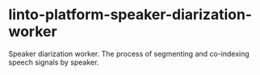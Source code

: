 # linto-platform-speaker-diarization-worker
Speaker diarization worker. The process of segmenting and co-indexing speech signals by speaker.
